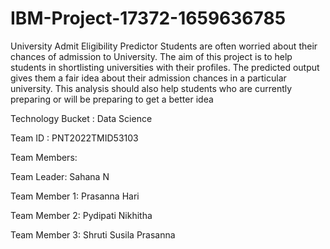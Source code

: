 # IBM-Project-17372-1659636785
University Admit Eligibility Predictor
Students are often worried about their chances of admission to University. The aim of this project is to help students in shortlisting universities with their profiles. The predicted output gives them a fair idea about their admission chances in a particular university. This analysis should also help students who are currently preparing or will be preparing to get a better idea

Technology Bucket : Data Science

Team ID : PNT2022TMID53103


Team Members:

Team Leader: Sahana N

Team Member 1: Prasanna Hari

Team Member 2: Pydipati Nikhitha 

Team Member 3: Shruti Susila Prasanna
